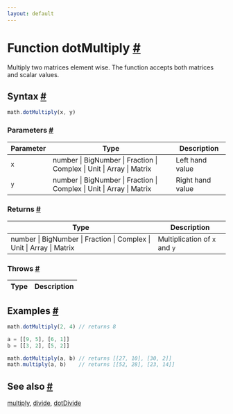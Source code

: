 ```yaml
---
layout: default
---
```


<!-- Note: This file is automatically generated from source code comments. Changes made in this file will be overridden. -->

<h1 id="function-dotmultiply">Function dotMultiply <a href="#function-dotmultiply" title="Permalink">#</a></h1>

Multiply two matrices element wise. The function accepts both matrices and
scalar values.


<h2 id="syntax">Syntax <a href="#syntax" title="Permalink">#</a></h2>

```js
math.dotMultiply(x, y)
```

<h3 id="parameters">Parameters <a href="#parameters" title="Permalink">#</a></h3>

Parameter | Type | Description
--------- | ---- | -----------
`x` | number &#124; BigNumber &#124; Fraction &#124; Complex &#124; Unit &#124; Array &#124; Matrix | Left hand value
`y` | number &#124; BigNumber &#124; Fraction &#124; Complex &#124; Unit &#124; Array &#124; Matrix | Right hand value

<h3 id="returns">Returns <a href="#returns" title="Permalink">#</a></h3>

Type | Description
---- | -----------
number &#124; BigNumber &#124; Fraction &#124; Complex &#124; Unit &#124; Array &#124; Matrix | Multiplication of `x` and `y`


<h3 id="throws">Throws <a href="#throws" title="Permalink">#</a></h3>

Type | Description
---- | -----------


<h2 id="examples">Examples <a href="#examples" title="Permalink">#</a></h2>

```js
math.dotMultiply(2, 4) // returns 8

a = [[9, 5], [6, 1]]
b = [[3, 2], [5, 2]]

math.dotMultiply(a, b) // returns [[27, 10], [30, 2]]
math.multiply(a, b)    // returns [[52, 28], [23, 14]]
```


<h2 id="see-also">See also <a href="#see-also" title="Permalink">#</a></h2>

[multiply](multiply.html),
[divide](divide.html),
[dotDivide](dotDivide.html)
